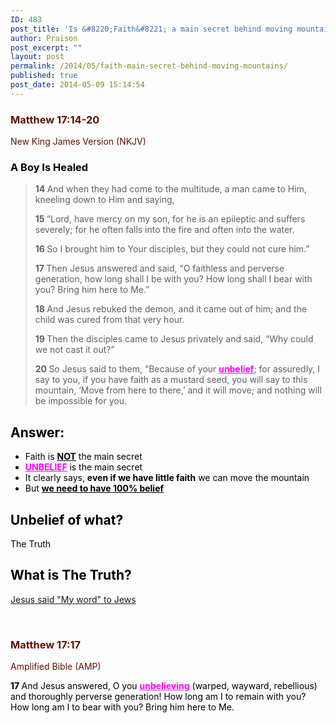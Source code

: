 ```yaml
---
ID: 483
post_title: 'Is &#8220;Faith&#8221; a main secret behind moving mountains?'
author: Praison
post_excerpt: ""
layout: post
permalink: /2014/05/faith-main-secret-behind-moving-mountains/
published: true
post_date: 2014-05-09 15:14:54
---
```

<div class="heading passage-class-0" style="color: #5c1101;">
<h3>Matthew 17:14-20</h3>
<p class="txt-sm">New King James Version (NKJV)</p>

</div>
<div class="passage version-NKJV result-text-style-normal text-html " style="color: #000000;">
<h3><span id="en-NKJV-23715" class="text Matt-17-14">A Boy Is Healed</span></h3>
<blockquote><span class="text Matt-17-14"><span class="versenum" style="font-weight: bold;">14 </span>And when they had come to the multitude, a man came to Him, kneeling down to Him and saying, </span>

<span id="en-NKJV-23716" class="text Matt-17-15"><span class="versenum" style="font-weight: bold;">15 </span>“Lord, have mercy on my son, for he is an epileptic and suffers severely; for he often falls into the fire and often into the water. </span>

<span id="en-NKJV-23717" class="text Matt-17-16"><span class="versenum" style="font-weight: bold;">16 </span>So I brought him to Your disciples, but they could not cure him.”</span>

<span id="en-NKJV-23718" class="text Matt-17-17"><span class="versenum" style="font-weight: bold;">17 </span>Then Jesus answered and said, <span class="woj">“O faithless and perverse generation, how long shall I be with you? How long shall I bear with you? Bring him here to Me.”</span> </span>

<span id="en-NKJV-23719" class="text Matt-17-18"><span class="versenum" style="font-weight: bold;">18 </span>And Jesus rebuked the demon, and it came out of him; and the child was cured from that very hour.</span>

<span id="en-NKJV-23720" class="text Matt-17-19"><span class="versenum" style="font-weight: bold;">19 </span>Then the disciples came to Jesus privately and said, “Why could we not cast it out?”</span>

<span id="en-NKJV-23721" class="text Matt-17-20"><span class="versenum" style="font-weight: bold;">20 </span>So Jesus said to them, <span class="woj">“Because of your <span style="text-decoration: underline; color: #ff00ff;"><strong>unbelief</strong></span>;</span><span class="woj"> for assuredly, I say to you, if you have faith as a mustard seed, you will say to this mountain, ‘Move from here to there,’ and it will move; and nothing will be impossible for you.</span></span></blockquote>
<h2>Answer:</h2>
<ul>
	<li>Faith is <span style="text-decoration: underline;"><strong>NOT</strong></span> the main secret</li>
	<li><span style="text-decoration: underline; color: #ff00ff;"><strong>UNBELIEF</strong></span><span style="color: #ff00ff;"><strong> </strong></span>is the main secret</li>
	<li>It clearly says, <strong>even if we have little faith</strong> we can move the mountain</li>
	<li>But <span style="text-decoration: underline;"><strong>we need to have 100% belief</strong></span></li>
</ul>
<h2>Unbelief of what?</h2>
The Truth
<h2>What is The Truth?</h2>
<a title="Jesus said “My word” to Jews" href="http://biblerevelation.org/2014/04/02/jesus-said-my-word-to-jews/">Jesus said "My word" to Jews</a>

&nbsp;
<div class="heading passage-class-0" style="color: #5c1101;">
<h3>Matthew 17:17</h3>
<p class="txt-sm">Amplified Bible (AMP)</p>

</div>
<div class="passage version-AMP result-text-style-normal text-html ">
<p class="verse"><span id="en-AMP-23718" class="text Matt-17-17"><span class="versenum" style="font-weight: bold;">17 </span>And Jesus answered, O you <span style="text-decoration: underline; color: #ff00ff;"><strong>unbelieving</strong></span> (warped, wayward, rebellious) and thoroughly perverse generation! How long am I to remain with you? How long am I to bear with you? Bring him here to Me.</span></p>

</div>
</div>